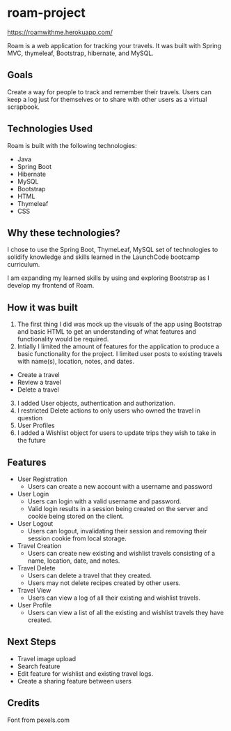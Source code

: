 # roam-project

https://roamwithme.herokuapp.com/

Roam is a web application for tracking your travels. It was built with Spring MVC, thymeleaf, Bootstrap, hibernate, and MySQL.

## Goals
Create a way for people to track and remember their travels. Users can keep a log just for themselves or to share with other users as a virtual scrapbook.

## Technologies Used
Roam is built with the following technologies:

* Java
* Spring Boot
* Hibernate
* MySQL
* Bootstrap
* HTML
* Thymeleaf
* CSS

## Why these technologies?
I chose to use the Spring Boot, ThymeLeaf, MySQL set of technologies to solidify knowledge and skills learned in the LaunchCode bootcamp curriculum.

I am expanding my learned skills by using and exploring Bootstrap as I develop my frontend of Roam.


## How it was built

1. The first thing I did was mock up the visuals of the app using Bootstrap and basic HTML to get an understanding of what features and functionality would be required.
2. Intially I limited the amount of features for the application to produce a basic functionality for the project. I limited user posts to existing travels with name(s), location, notes, and dates.
- Create a travel
- Review a travel
- Delete a travel
3. I added User objects, authentication and authorization.
4. I restricted Delete actions to only users who owned the travel in question
5. User Profiles
6. I added a Wishlist object for users to update trips they wish to take in the future

## Features
* User Registration
    * Users can create a new account with a username and password
* User Login
    * Users can login with a valid username and password.
    * Valid login results in a session being created on the server and cookie being stored on the client.
* User Logout
    * Users can logout, invalidating their session and removing their session cookie from local storage.
* Travel Creation
    * Users can create new existing and wishlist travels consisting of a name, location, date, and notes.
* Travel Delete
    * Users can delete a travel that they created.
    * Users may not delete recipes created by other users.
* Travel View
    * Users can view a log of all their existing and wishlist travels.
* User Profile
    * Users can view a list of all the existing and wishlist travels they have created.

## Next Steps
* Travel image upload
* Search feature
* Edit feature for wishlist and existing travel logs.
* Create a sharing feature between users

## Credits
Font from pexels.com
